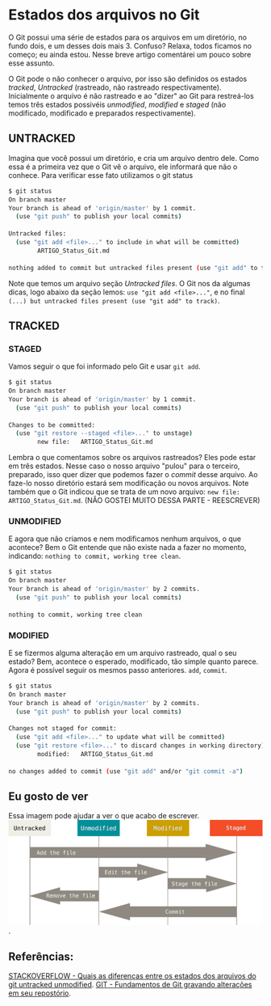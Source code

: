 # Estados dos arquivos no Git

O Git possui uma série de estados para os arquivos em um diretório, no fundo dois, e um desses dois mais 3.
Confuso? Relaxa, todos ficamos no começo; eu ainda estou. Nesse breve artigo comentárei um pouco sobre esse 
assunto.

O Git pode o não conhecer o arquivo, por isso são definidos os estados *tracked*, *Untracked* (rastreado, não rastreado respectivamente).
Inicialmente o arquivo é não rastreado e ao "dizer" ao Git para restreá-los temos três estados possivéis *unmodified*, *modified* e *staged* (não modificado, modificado e preparados respectivamente).

## UNTRACKED
Imagina que você possui um diretório, e cria um arquivo dentro dele. Como essa é a primeira vez que o Git vê o arquivo, ele informará que não o conhece.
Para verificar esse fato utilizamos o git status

```bash
$ git status
On branch master
Your branch is ahead of 'origin/master' by 1 commit.
  (use "git push" to publish your local commits)

Untracked files:
  (use "git add <file>..." to include in what will be committed)
        ARTIGO_Status_Git.md

nothing added to commit but untracked files present (use "git add" to track)
```
Note que temos um arquivo seção *Untracked files*. O Git nos da algumas dicas, logo abaixo da seção lemos: `use "git add <file>..."`, e no final `(...) but untracked files present (use "git add" to track)`.

## TRACKED

### STAGED
Vamos seguir o que foi informado pelo Git e usar `git add`. 
```bash
$ git status
On branch master
Your branch is ahead of 'origin/master' by 1 commit.
  (use "git push" to publish your local commits)

Changes to be committed:
  (use "git restore --staged <file>..." to unstage)
        new file:   ARTIGO_Status_Git.md
```

Lembra o que comentamos sobre os arquivos rastreados? Eles pode estar em três estados. Nesse caso o nosso arquivo "pulou" para o terceiro, preparado, isso quer dizer que podemos fazer o *commit* desse arquivo. Ao faze-lo nosso diretório estará sem modificação ou novos arquivos.
Note também que o Git indicou que se trata de um novo arquivo: `new file:   ARTIGO_Status_Git.md`.
(NÂO GOSTEI MUITO DESSA PARTE - REESCREVER)

### UNMODIFIED
E agora que não criamos e nem modificamos nenhum arquivos, o que acontece? Bem o Git entende que não existe nada a fazer no momento, 
indicando: `nothing to commit, working tree clean`.
```bash
$ git status
On branch master
Your branch is ahead of 'origin/master' by 2 commits.
  (use "git push" to publish your local commits)

nothing to commit, working tree clean
```

### MODIFIED
E se fizermos alguma alteração em um arquivo rastreado, qual o seu estado? Bem, acontece o esperado, modificado, tão simple
quanto parece. Agora é possível seguir os mesmos passo anteriores. `add`, `commit`. 
```bash
$ git status
On branch master
Your branch is ahead of 'origin/master' by 2 commits.
  (use "git push" to publish your local commits)

Changes not staged for commit:
  (use "git add <file>..." to update what will be committed)
  (use "git restore <file>..." to discard changes in working directory)
        modified:   ARTIGO_Status_Git.md

no changes added to commit (use "git add" and/or "git commit -a")
```

## Eu gosto de ver
Essa imagem pode ajudar a ver o que acabo de escrever.
![Ciclo de vida dos estados dos arquivos](img/lifecycle.png?raw=true).


## Referências:
[STACKOVERFLOW - Quais as diferenças entre os estados dos arquivos do git untracked unmodified](https://pt.stackoverflow.com/questions/326086/quais-as-diferenças-entre-os-estados-dos-arquivos-do-git-untracked-unmodified).
[GIT - Fundamentos de Git gravando alterações em seu repostório](https://git-scm.com/book/pt-br/v2/Fundamentos-de-Git-Gravando-Altera%C3%A7%C3%B5es-em-Seu-Reposit%C3%B3rio).
